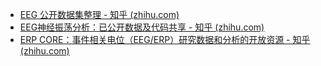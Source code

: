 - [EEG 公开数据集整理 - 知乎 (zhihu.com)](https://zhuanlan.zhihu.com/p/377480885)
- [EEG神经振荡分析：已公开数据及代码共享 - 知乎 (zhihu.com)](https://zhuanlan.zhihu.com/p/231914722)
- [ERP CORE：事件相关电位（EEG/ERP）研究数据和分析的开放资源 - 知乎 (zhihu.com)](https://zhuanlan.zhihu.com/p/147287108)